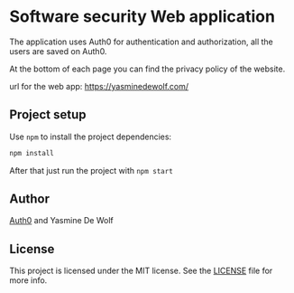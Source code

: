 # Software security Web application

The application uses Auth0 for authentication and authorization, all the users are saved on Auth0.

At the bottom of each page you can find the privacy policy of the website.

url for the web app: https://yasminedewolf.com/

## Project setup

Use `npm` to install the project dependencies:

```bash
npm install
```

After that just run the project with `npm start`

## Author

[Auth0](https://auth0.com) and Yasmine De Wolf

## License

This project is licensed under the MIT license. See the [LICENSE](../LICENSE) file for more info.
